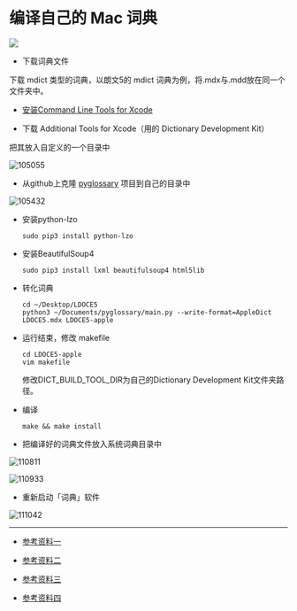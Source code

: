 # 编译自己的 Mac 词典

![](https://image.yuhaowin.com/2021/12/08/001502.png)

+ 下载词典文件

下载 mdict 类型的词典，以朗文5的 mdict 词典为例，将.mdx与.mdd放在同一个文件夹中。

+ [安装Command Line Tools for Xcode](https://link.jianshu.com/?t=https%3A%2F%2Fblog.csdn.net%2Fchenyufeng1991%2Farticle%2Fdetails%2F47007979)

+ 下载 Additional Tools for Xcode（用的 Dictionary Development Kit）

把其放入自定义的一个目录中

![105055](https://image.yuhaowin.com/2021/04/16/105055.png)

+ 从github上克隆 [pyglossary](https://link.jianshu.com/?t=https%3A%2F%2Fgithub.com%2Filius%2Fpyglossary) 项目到自己的目录中

![105432](https://image.yuhaowin.com/2021/04/16/105432.png)

+ 安装python-lzo

  ```
  sudo pip3 install python-lzo
  ```

+ 安装BeautifulSoup4

  ```
  sudo pip3 install lxml beautifulsoup4 html5lib
  ```

+ 转化词典

  ```
  cd ~/Desktop/LDOCE5
  python3 ~/Documents/pyglossary/main.py --write-format=AppleDict LDOCE5.mdx LDOCE5-apple
  ```

+ 运行结束，修改 makefile

  ```
  cd LDOCE5-apple
  vim makefile
  ```

  修改DICT_BUILD_TOOL_DIR为自己的Dictionary Development Kit文件夹路径。

+ 编译

  ```
  make && make install
  ```

+ 把编译好的词典文件放入系统词典目录中

![110811](https://image.yuhaowin.com/2021/04/16/110811.png)

![110933](https://image.yuhaowin.com/2021/04/16/110933.png)

+ 重新启动「词典」软件

![111042](https://image.yuhaowin.com/2021/04/16/111042.png)

________________

+ [参考资料一](https://www.jianshu.com/p/e279d4a979fa)

+ [参考资料二](https://www.jianshu.com/p/0be3e3de8f84)

+ [参考资料三](https://www.jianshu.com/p/c57be986589b)

+ [参考资料四](https://kaihao.io/2018/mdict-to-macos-dictionary/)
